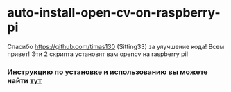 # auto-install-open-cv-on-raspberry-pi
Спасибо https://github.com/timas130 (Sitting33) за улучшение кода!
Всем привет! Эти 2 скрипта установят вам opencv на raspberry pi! 

### Инструкцию по установке и использованию вы можете найти <a href=https://darksploit.su/threads/754/> тут </a>
